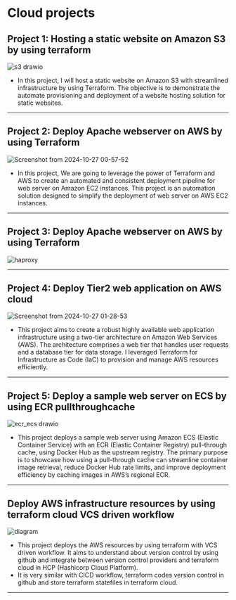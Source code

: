 # Cloud projects
## Project 1: Hosting a static website on Amazon S3 by using terraform
![s3 drawio](https://github.com/user-attachments/assets/1048ab8d-9cca-459f-9f62-9c86a3769ff1)
- In this project, I will host a static website on Amazon S3 with streamlined infrastructure by using Terraform. The objective is to demonstrate the automate provisioning and deployment of a website hosting solution for static websites.
---
  
## Project 2: Deploy Apache webserver on AWS by using Terraform
![Screenshot from 2024-10-27 00-57-52](https://github.com/user-attachments/assets/d9ff2cfb-1e85-4c9d-a51f-745f0643e83c)
- In this project, We are going to leverage the power of Terraform and AWS to create an automated and consistent
deployment pipeline for web server on Amazon EC2 instances. This
project is an automation solution designed to simplify the
deployment of web server on AWS EC2 instances.
---

## Project 3: Deploy Apache webserver on AWS by using Terraform
![haproxy](https://github.com/user-attachments/assets/6e5e33bc-feb2-4bba-9936-1bf67c760533)

---

## Project 4: Deploy Tier2 web application on AWS cloud
![Screenshot from 2024-10-27 01-28-53](https://github.com/user-attachments/assets/549c216e-4f28-4152-a948-3ecb4a5f8a13)
- This project aims to create a robust highly available web application
infrastructure using a two-tier architecture on Amazon Web Services
(AWS). The architecture comprises a web tier that handles user
requests and a database tier for data storage. I leveraged Terraform
for Infrastructure as Code (IaC) to provision and manage AWS
resources efficiently.

---
## Project 5: Deploy a sample web server on ECS by using ECR pullthroughcache

![ecr_ecs drawio](https://github.com/user-attachments/assets/35014504-ecbc-42e5-8c80-99c43e76d781)
- This project deploys a sample web server using Amazon ECS (Elastic Container Service) with an ECR (Elastic Container Registry) pull-through cache, using Docker Hub as the upstream registry. The primary purpose is to showcase how using a pull-through cache can streamline container image retrieval, reduce Docker Hub rate limits, and improve deployment efficiency by caching images in AWS’s regional ECR.
---
## Deploy AWS infrastructure resources by using terraform cloud VCS driven workflow

![diagram](https://github.com/user-attachments/assets/56262507-2776-4647-b9a9-48516a7f9afd)
- This project deploys the AWS resources by using terraform with VCS driven workflow. It aims to understand about version control by using github and integrate between version control providers and terraform cloud in HCP (Hashicorp Cloud Platform).
- It is very similar with CICD workflow, terraform codes version control in github and store terraform statefiles in terraform cloud.
---
